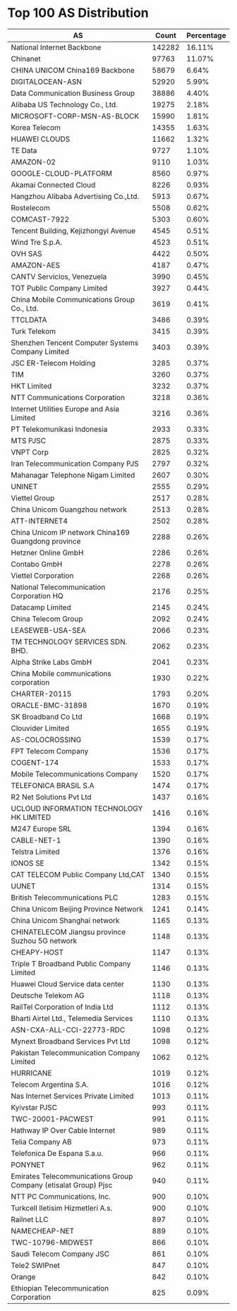 # Top 100 AS Distribution
| AS | Count | Percentage |
|----|----|----|
| National Internet Backbone | 142282 | 16.11% |
| Chinanet | 97763 | 11.07% |
| CHINA UNICOM China169 Backbone | 58679 | 6.64% |
| DIGITALOCEAN-ASN | 52920 | 5.99% |
| Data Communication Business Group | 38886 | 4.40% |
| Alibaba US Technology Co., Ltd. | 19275 | 2.18% |
| MICROSOFT-CORP-MSN-AS-BLOCK | 15990 | 1.81% |
| Korea Telecom | 14355 | 1.63% |
| HUAWEI CLOUDS | 11662 | 1.32% |
| TE Data | 9727 | 1.10% |
| AMAZON-02 | 9110 | 1.03% |
| GOOGLE-CLOUD-PLATFORM | 8560 | 0.97% |
| Akamai Connected Cloud | 8226 | 0.93% |
| Hangzhou Alibaba Advertising Co.,Ltd. | 5913 | 0.67% |
| Rostelecom | 5508 | 0.62% |
| COMCAST-7922 | 5303 | 0.60% |
| Tencent Building, Kejizhongyi Avenue | 4545 | 0.51% |
| Wind Tre S.p.A. | 4523 | 0.51% |
| OVH SAS | 4422 | 0.50% |
| AMAZON-AES | 4187 | 0.47% |
| CANTV Servicios, Venezuela | 3990 | 0.45% |
| TOT Public Company Limited | 3927 | 0.44% |
| China Mobile Communications Group Co., Ltd. | 3619 | 0.41% |
| TTCLDATA | 3486 | 0.39% |
| Turk Telekom | 3415 | 0.39% |
| Shenzhen Tencent Computer Systems Company Limited | 3403 | 0.39% |
| JSC ER-Telecom Holding | 3285 | 0.37% |
| TIM | 3260 | 0.37% |
| HKT Limited | 3232 | 0.37% |
| NTT Communications Corporation | 3218 | 0.36% |
| Internet Utilities Europe and Asia Limited | 3216 | 0.36% |
| PT Telekomunikasi Indonesia | 2933 | 0.33% |
| MTS PJSC | 2875 | 0.33% |
| VNPT Corp | 2825 | 0.32% |
| Iran Telecommunication Company PJS | 2797 | 0.32% |
| Mahanagar Telephone Nigam Limited | 2607 | 0.30% |
| UNINET | 2555 | 0.29% |
| Viettel Group | 2517 | 0.28% |
| China Unicom Guangzhou network | 2513 | 0.28% |
| ATT-INTERNET4 | 2502 | 0.28% |
| China Unicom IP network China169 Guangdong province | 2288 | 0.26% |
| Hetzner Online GmbH | 2286 | 0.26% |
| Contabo GmbH | 2278 | 0.26% |
| Viettel Corporation | 2268 | 0.26% |
| National Telecommunication Corporation HQ | 2176 | 0.25% |
| Datacamp Limited | 2145 | 0.24% |
| China Telecom Group | 2092 | 0.24% |
| LEASEWEB-USA-SEA | 2066 | 0.23% |
| TM TECHNOLOGY SERVICES SDN. BHD. | 2062 | 0.23% |
| Alpha Strike Labs GmbH | 2041 | 0.23% |
| China Mobile communications corporation | 1930 | 0.22% |
| CHARTER-20115 | 1793 | 0.20% |
| ORACLE-BMC-31898 | 1670 | 0.19% |
| SK Broadband Co Ltd | 1668 | 0.19% |
| Clouvider Limited | 1655 | 0.19% |
| AS-COLOCROSSING | 1539 | 0.17% |
| FPT Telecom Company | 1536 | 0.17% |
| COGENT-174 | 1533 | 0.17% |
| Mobile Telecommunications Company | 1520 | 0.17% |
| TELEFONICA BRASIL S.A | 1474 | 0.17% |
| R2 Net Solutions Pvt Ltd | 1437 | 0.16% |
| UCLOUD INFORMATION TECHNOLOGY HK LIMITED | 1416 | 0.16% |
| M247 Europe SRL | 1394 | 0.16% |
| CABLE-NET-1 | 1390 | 0.16% |
| Telstra Limited | 1376 | 0.16% |
| IONOS SE | 1342 | 0.15% |
| CAT TELECOM Public Company Ltd,CAT | 1340 | 0.15% |
| UUNET | 1314 | 0.15% |
| British Telecommunications PLC | 1283 | 0.15% |
| China Unicom Beijing Province Network | 1241 | 0.14% |
| China Unicom Shanghai network | 1165 | 0.13% |
| CHINATELECOM Jiangsu province Suzhou 5G network | 1148 | 0.13% |
| CHEAPY-HOST | 1147 | 0.13% |
| Triple T Broadband Public Company Limited | 1146 | 0.13% |
| Huawei Cloud Service data center | 1130 | 0.13% |
| Deutsche Telekom AG | 1118 | 0.13% |
| RailTel Corporation of India Ltd | 1112 | 0.13% |
| Bharti Airtel Ltd., Telemedia Services | 1110 | 0.13% |
| ASN-CXA-ALL-CCI-22773-RDC | 1098 | 0.12% |
| Mynext Broadband Services Pvt Ltd | 1098 | 0.12% |
| Pakistan Telecommunication Company Limited | 1062 | 0.12% |
| HURRICANE | 1019 | 0.12% |
| Telecom Argentina S.A. | 1016 | 0.12% |
| Nas Internet Services Private Limited | 1013 | 0.11% |
| Kyivstar PJSC | 993 | 0.11% |
| TWC-20001-PACWEST | 991 | 0.11% |
| Hathway IP Over Cable Internet | 989 | 0.11% |
| Telia Company AB | 973 | 0.11% |
| Telefonica De Espana S.a.u. | 966 | 0.11% |
| PONYNET | 962 | 0.11% |
| Emirates Telecommunications Group Company (etisalat Group) Pjsc | 940 | 0.11% |
| NTT PC Communications, Inc. | 900 | 0.10% |
| Turkcell Iletisim Hizmetleri A.s. | 900 | 0.10% |
| Railnet LLC | 897 | 0.10% |
| NAMECHEAP-NET | 889 | 0.10% |
| TWC-10796-MIDWEST | 866 | 0.10% |
| Saudi Telecom Company JSC | 861 | 0.10% |
| Tele2 SWIPnet | 847 | 0.10% |
| Orange | 842 | 0.10% |
| Ethiopian Telecommunication Corporation | 825 | 0.09% |
